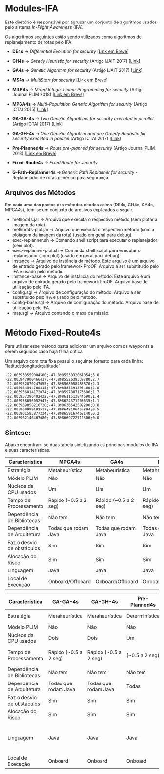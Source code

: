 # Modules-IFA

Este diretório é responsável por agrupar um conjunto de algoritmos usados pelo sistema *In-Flight Awareness* (IFA). 

Os algoritmos seguintes estão sendo utilizados como algoritmos de replanejamento de rotas pelo IFA.

* **DE4s** -> *Differential Evolution for security*  [[Link em Breve]()]

* **GH4s** -> *Greedy Heuristic for security* (Artigo IJAIT 2017) [[Link](http://www.worldscientific.com/doi/abs/10.1142/S0218213017600089)]

* **GA4s** -> *Genetic Algorithm for security* (Artigo IJAIT 2017) [[Link](http://www.worldscientific.com/doi/abs/10.1142/S0218213017600089)]

* **MS4s** ->  *MultiStart for security* [[Link em Breve]()]

* **MILP4s** ->  *Mixed Integer Linear Programming for security* (Artigo Journal PLIM 2018) [[Link em Breve]()]

* **MPGA4s** ->  *Multi-Population Genetic Algorithm for security* (Artigo ICTAI 2015) [[Link](http://ieeexplore.ieee.org/document/7372174/)]

* **GA-GA-4s** -> *Two Genetic Algorithms for security executed in parallel* (Artigo ICTAI 2017) [[Link](https://ieeexplore.ieee.org/document/8372047/)]

* **GA-GH-4s** -> *One Genetic Algorithm and one Greedy Heuristic for security executed in parallel* (Artigo ICTAI 2017) [[Link](https://ieeexplore.ieee.org/document/8372047/)]

* **Pre-Planned4s** -> *Route pre-planned for security* (Artigo Journal PLIM 2018) [[Link em Breve]()]

* **Fixed-Route4s** -> *Fixed Route for security*

* **G-Path-Replanner4s** -> *Generic Path Replanner for security* - Replanejador de rotas genérico para segurança. 

## Arquivos dos Métodos

Em cada uma das pastas dos métodos citados acima (DE4s, GH4s, GA4s, MPGA4s), tem-se um conjunto de arquivos explicados a seguir. 

* method4s.jar -> Arquivo que executa o respectivo método (sem plotar a imagem da rota).
* method4s-plot.jar -> Arquivo que executa o respectivo método (com a plotagem da imagem da rota) (usado em geral para debug).
* exec-replanner.sh -> Comando shell script para executar o replanejador (sem plot).
* exec-replanner-plot.sh -> Comando shell script para executar o replanejador (com plot) (usado em geral para debug).
* instance -> Arquivo de instância do método. Este arquivo é um arquivo de entrado gerado pelo framework ProOF. Arquivo a ser substituído pelo IFA e usado pelo método.
* instance-base -> Arquivo de instância do método. Este arquivo é um arquivo de entrado gerado pelo framework ProOF. Arquivo base de utilização pelo IFA.
* config.sgl -> Arquivo de configuração do método. Arquivo a ser substituído pelo IFA e usado pelo método.
* config-base.sgl -> Arquivo de configuração do método. Arquivo base de utilização pelo IFA.
* map.sgl -> Arquivo contendo o mapa da missão.

# Método Fixed-Route4s

Para utilizar esse método basta adicionar um arquivo com os waypoints a serem seguidos caso haja falha crítica. 

Um arquivo com rota fixa possui o seguinte formato para cada linha: "latitude;longitude;altitude"

```
-22.005933559084500;-47.898553832061054;3.0
-22.005947900466417;-47.898552639339780;2.7
-22.005952070247055;-47.898568058483870;2.3
-22.005954544760815;-47.898583391395460;2.0
-22.005956014172074;-47.898597887173686;1.7
-22.005957386402432;-47.898611513844690;1.4
-22.005958656052947;-47.898624371205635;1.1
-22.005959858216720;-47.898636542582280;0.8
-22.005960999192517;-47.898648106455894;0.5
-22.005961585877234;-47.898659167468140;0.2
-22.005962146467080;-47.898669722712306;0.0
```

## Síntese: 

Abaixo encontram-se duas tabela sintetizando os principais módulos do IFA e suas características.

| Característica             | MPGA4s                    | GA4s                     | DE4s                     | GH4s                     | MS4s                     |
|----------------------------|---------------------------|--------------------------|--------------------------|--------------------------|--------------------------|
| Estratégia                 | Metaheurística            | Metaheurística           | Metaheurística           | Heurística               | Heurística               |
| Módelo PLIM                | Não                       | Não                      | Não                      | Não                      | Não                      |
| Núcleos da CPU usados      | Um                        | Um                       | Um                       | Um                       | Um                       |
| Tempo de Processamento     | Rápido (~0.5 a 2 seg)     | Rápido (~0.5 a 2 seg)    | Rápido (~0.5 a 2 seg)    | Rápido (~0.5 a 2 seg)    | Rápido (~0.5 a 2 seg)    |
| Dependência de Bibliotecas | Não tem                   | Não tem                  | Não tem                  | Não tem                  | Não tem                  |
| Dependência de Arquitetura | Todas que rodam Java      | Todas que rodam Java     | Todas que rodam Java     | Todas que rodam Java     | Todas                    |
| Faz o desvio de obstáculos | Sim                       | Sim                      | Sim                      | Sim                      | Sim                      |
| Alocação do Risco          | Sim                       | Sim                      | Sim                      | Não                      | Não                      |
| Linguagem                  | Java                      | Java                     | Java                     | Java                     | Java                     |
| Local de Execução          | Onboard/Offboard          | Onboard/Offboard         | Onboard/Offboard         | Onboard/Offboard         | Onboard/Offboard         |

| Característica             | GA-GA-4s                   | GA-GH-4s                 | Pre-Planned4s            | Fixed-Route4s            | MILP4s                   | G-Path-Replanner4s 
|----------------------------|----------------------------|--------------------------|--------------------------|--------------------------|--------------------------|--------------------------|
| Estratégia                 | Metaheurística             | Metaheurística           | Determinística           | Determinística           | Programação Matemática   | Qualquer Estratégia      |
| Módelo PLIM                | Não                        | Não                      | Não                      | Não                      | Sim                      | N/A                      |
| Núcleos da CPU usados      | Dois                       | Dois                     | Um                       | Um                       | Um                       | N/A                      |
| Tempo de Processamento     | Rápido (~0.5 a 2 seg)      | Rápido (~0.5 a 2 seg)    | (~0.5 a 2 seg)           | Super Rápido (<0.001 seg)| Super Lento (>30 seg até 10 minutos) | N/A                      |
| Dependência de Bibliotecas | Não tem                    | Não tem                  | Não tem                  | Não tem                  | CPLEX                    | N/A                      |
| Dependência de Arquitetura | Todas que rodam Java       | Todas que rodam Java     | Todas                    | Todas                    | Apenas x86 e x64         | N/A                      |
| Faz o desvio de obstáculos | Sim                        | Sim                      | Sim                      | Não                      | Sim                      | N/A                      |
| Alocação do Risco          | Sim                        | Sim                      | Sim                      | Não                      | Sim                      | N/A                      |
| Linguagem                  | Java                       | Java                     | Java                     | N/A                      | Java                     | Qualquer Linguagem (Tem Exemplos em C, C++, Java e Python) |
| Local de Execução          | Onboard                    | Onboard                  | Onboard                  | Onboard                  | Onboard                  | Onboard/Offboard         |
